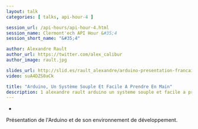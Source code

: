 ```yaml
---
layout: talk
categories: [ talks, api-hour-4 ]

session_url: /api-hours/api-hour-4.html
session_name: Clermont'ech API Hour &#35;4
session_short_name: "&#35;4"

author: Alexandre Rault
author_url: https://twitter.com/alex_calibur
author_image: rault.jpg

slides_url: http://slid.es/rault_alexandre/arduino-presentation-francais
video: suA4DZS0aCk

title: "Arduino, Un Système Souple Et Facile A Prendre En Main"
description: 1 alexandre rault arduino un systeme souple et facile a prendre en main
---
```

-

Présentation de l'Arduino et de son environnement de développement.
